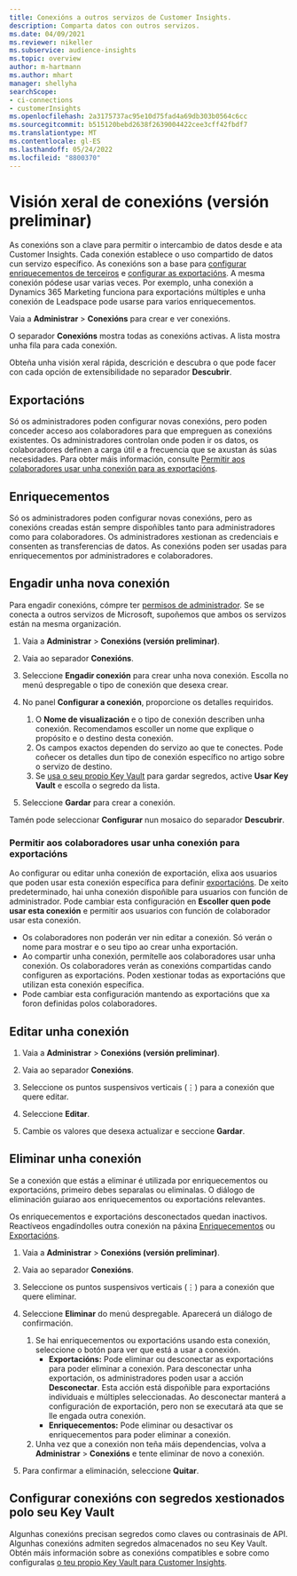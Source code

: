 ```yaml
---
title: Conexións a outros servizos de Customer Insights.
description: Comparta datos con outros servizos.
ms.date: 04/09/2021
ms.reviewer: nikeller
ms.subservice: audience-insights
ms.topic: overview
author: m-hartmann
ms.author: mhart
manager: shellyha
searchScope:
- ci-connections
- customerInsights
ms.openlocfilehash: 2a3175737ac95e10d75fad4a69db303b0564c6cc
ms.sourcegitcommit: b515120bebd2638f2639004422cee3cff42fbdf7
ms.translationtype: MT
ms.contentlocale: gl-ES
ms.lasthandoff: 05/24/2022
ms.locfileid: "8800370"
---
```

# <a name="connections-preview-overview"></a>Visión xeral de conexións (versión preliminar)

As conexións son a clave para permitir o intercambio de datos desde e ata Customer Insights. Cada conexión establece o uso compartido de datos cun servizo específico. As conexións son a base para [configurar enriquecementos de terceiros](enrichment-hub.md) e [configurar as exportacións](export-destinations.md). A mesma conexión pódese usar varias veces. Por exemplo, unha conexión a Dynamics 365 Marketing funciona para exportacións múltiples e unha conexión de Leadspace pode usarse para varios enriquecementos.

Vaia a **Administrar** > **Conexións** para crear e ver conexións.

O separador **Conexións** mostra todas as conexións activas. A lista mostra unha fila para cada conexión.

Obteña unha visión xeral rápida, descrición e descubra o que pode facer con cada opción de extensibilidade no separador **Descubrir**.

## <a name="exports"></a>Exportacións

Só os administradores poden configurar novas conexións, pero poden conceder acceso aos colaboradores para que empreguen as conexións existentes. Os administradores controlan onde poden ir os datos, os colaboradores definen a carga útil e a frecuencia que se axustan ás súas necesidades. Para obter máis información, consulte [Permitir aos colaboradores usar unha conexión para as exportacións](#allow-contributors-to-use-a-connection-for-exports).

## <a name="enrichments"></a>Enriquecementos

Só os administradores poden configurar novas conexións, pero as conexións creadas están sempre dispoñibles tanto para administradores como para colaboradores. Os administradores xestionan as credenciais e consenten as transferencias de datos. As conexións poden ser usadas para enriquecementos por administradores e colaboradores.

## <a name="add-a-new-connection"></a>Engadir unha nova conexión

Para engadir conexións, cómpre ter [permisos de administrador](permissions.md). Se se conecta a outros servizos de Microsoft, supoñemos que ambos os servizos están na mesma organización.

1. Vaia a **Administrar** > **Conexións (versión preliminar)**.

1. Vaia ao separador **Conexións**.

1. Seleccione **Engadir conexión** para crear unha nova conexión. Escolla no menú despregable o tipo de conexión que desexa crear.

1. No panel **Configurar a conexión**, proporcione os detalles requiridos.
   1. O **Nome de visualización** e o tipo de conexión describen unha conexión. Recomendamos escoller un nome que explique o propósito e o destino desta conexión.
   1. Os campos exactos dependen do servizo ao que te conectes. Pode coñecer os detalles dun tipo de conexión específico no artigo sobre o servizo de destino.
   1. Se [usa o seu propio Key Vault](use-azure-key-vault.md) para gardar segredos, active **Usar Key Vault** e escolla o segredo da lista.

1. Seleccione **Gardar** para crear a conexión.

Tamén pode seleccionar **Configurar** nun mosaico do separador **Descubrir**.

### <a name="allow-contributors-to-use-a-connection-for-exports"></a>Permitir aos colaboradores usar unha conexión para exportacións

Ao configurar ou editar unha conexión de exportación, elixa aos usuarios que poden usar esta conexión específica para definir [exportacións](export-destinations.md). De xeito predeterminado, hai unha conexión dispoñible para usuarios con función de administrador. Pode cambiar esta configuración en **Escoller quen pode usar esta conexión** e permitir aos usuarios con función de colaborador usar esta conexión.

- Os colaboradores non poderán ver nin editar a conexión. Só verán o nome para mostrar e o seu tipo ao crear unha exportación.
- Ao compartir unha conexión, permítelle aos colaboradores usar unha conexión. Os colaboradores verán as conexións compartidas cando configuren as exportacións. Poden xestionar todas as exportacións que utilizan esta conexión específica.
- Pode cambiar esta configuración mantendo as exportacións que xa foron definidas polos colaboradores.

## <a name="edit-a-connection"></a>Editar unha conexión

1. Vaia a **Administrar** > **Conexións (versión preliminar)**.

1. Vaia ao separador **Conexións**.

1. Seleccione os puntos suspensivos verticais (&vellip;) para a conexión que quere editar.

1. Seleccione **Editar**.

1. Cambie os valores que desexa actualizar e seccione **Gardar**.

## <a name="remove-a-connection"></a>Eliminar unha conexión

Se a conexión que estás a eliminar é utilizada por enriquecementos ou exportacións, primeiro debes separalas ou eliminalas. O diálogo de eliminación guiarao aos enriquecementos ou exportacións relevantes.

Os enriquecementos e exportacións desconectados quedan inactivos. Reactíveos engadíndolles outra conexión na páxina [Enriquecementos](enrichment-hub.md) ou [Exportacións](export-destinations.md).

1. Vaia a **Administrar** > **Conexións (versión preliminar)**.

1. Vaia ao separador **Conexións**.

1. Seleccione os puntos suspensivos verticais (&vellip;) para a conexión que quere eliminar.

1. Seleccione **Eliminar** do menú despregable. Aparecerá un diálogo de confirmación.

   1. Se hai enriquecementos ou exportacións usando esta conexión, seleccione o botón para ver que está a usar a conexión.
      - **Exportacións:** Pode eliminar ou desconectar as exportacións para poder eliminar a conexión. Para desconectar unha exportación, os administradores poden usar a acción **Desconectar**. Esta acción está dispoñible para exportacións individuais e múltiples seleccionadas. Ao desconectar manterá a configuración de exportación, pero non se executará ata que se lle engada outra conexión.
      - **Enriquecementos:** Pode eliminar ou desactivar os enriquecementos para poder eliminar a conexión.
   1. Unha vez que a conexión non teña máis dependencias, volva a **Administrar** > **Conexións** e tente eliminar de novo a conexión.

1. Para confirmar a eliminación, seleccione **Quitar**.

## <a name="set-up-connections-with-secrets-managed-by-your-own-key-vault"></a>Configurar conexións con segredos xestionados polo seu Key Vault

Algunhas conexións precisan segredos como claves ou contrasinais de API. Algunhas conexións admiten segredos almacenados no seu Key Vault. Obtén máis información sobre as conexións compatibles e sobre como configuralas [o teu propio Key Vault para Customer Insights](use-azure-key-vault.md).
